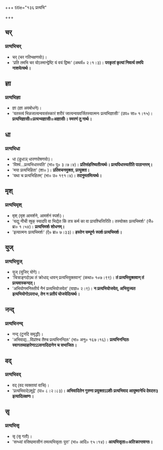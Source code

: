 +++
title="१३६ प्रत्यभि"

+++

## चर्
### प्रत्यभिचर्
- चर् (चर गतिभक्षणयोः)।
- 'प्रति तमभि चर योऽस्मान्द्वेष्टि यं वयं द्विष्मः' (अथर्व० २।१।३)। **परकृतां कृत्यां निवर्त्य तमपि नाशयेत्यर्थः।**

## ज्ञा
### प्रत्यभिज्ञा
- ज्ञा (ज्ञा अवबोधने)।
- 'यतस्त्वं भिन्नजात्यन्वयसंस्कारं शरीरं जात्यन्वयवर्जितस्यात्मनः प्रत्यभिज्ञासीः' (उप० सा० १।१५)। **प्रत्यभिज्ञासीः=प्रत्यभ्यज्ञासीः=अज्ञासीः। स्मरणं तु नार्थः।**

## धा
### प्रत्यभिधा
- धा (डुधाञ् धारणपोषणयोः)।
- 'विश्वं…प्रत्यभिधास्यति' (भा० पु० ३।७।४)। **प्रतिसंहरिष्यतीत्यर्थः। प्रत्यपिधास्यतीति पाठान्तरम्।**
- 'मया प्रत्यभिहिता' (शा० )। **प्रतिवचनमुक्ता, प्रत्युक्ता।**
- 'यथा च प्रत्यभिहितम्' (भा० उ० १९१।४)। **तदनुमतमित्यर्थः।**

## मृश्
### प्रत्यभिमृश्
- मृश् (मृश आमर्शने, आमर्शनं स्पर्शः)।
- 'यद्यु नीची स्रुक् स्यादपि वा भिद्येत किं तत्र कर्म का वा प्रायश्चित्तिरिति। तस्योक्तः प्रत्यभिमर्शः' (जै० ब्रा० १।५४)। **प्रत्यभिमर्शः शोधनम्।**
- 'इत्यात्मनः प्रत्यभिमर्शः' (ऐ० ब्रा० ७।३३)। **हस्तेन सम्पूर्णः स्पर्शः प्रत्यभिमर्शः।**

## युज्
### प्रत्यभियुज्
- युज् (युजिर् योगे)।
- 'चित्राङ्गदोऽथ तं क्रोधाद् धावन् प्रत्यभियुक्तवान्' (कथा० १०७।९९)। **तं प्रत्यभियुक्तवान् तं प्रत्यवास्कन्दत्।**
- 'अभियोगमनिस्तीर्य नैनं प्रत्यभियोजयेत्' (याज्ञ० २।९)। **न प्रत्यभियोजयेत्, अभियुज्यत इत्यभियोगोऽपराधः, तेन न प्रतीपं योजयेदित्यर्थः।**

## नन्द्
### प्रत्यभिनन्द्
- नन्द् (टुनदि समृद्धौ)।
- 'अभिवाद्य…विप्रांश्च तैश्च प्रत्यभिनन्दितः' (भा० अनु० १६७।१६)। **प्रत्यभिनन्दितः स्वागतव्याहारेणाऽऽसनादिदानेन च सभाजितः।**

## वद्
### प्रत्यभिवद्
- वद् (वद व्यक्तायां वाचि)।
- 'प्रत्यभिवादेऽशूद्रे' (पा० ८।२।८३)। **अभिवादितेन गुरुणा प्रयुक्ताऽऽशीः प्रत्यभिवाद आयुष्मानेधि देवदत्त३ इत्यादिलक्षणः।**

## सृ
### प्रत्यभिसृ
- सृ (सृ गतौ)।  
- 'सन्ध्यां वसिष्ठमासीनं तमत्यभिसृताः पुरा' (भा० आदि० ९५।१४)।  **अत्यभिसृताः=अतिक्रान्तवन्तः।**
